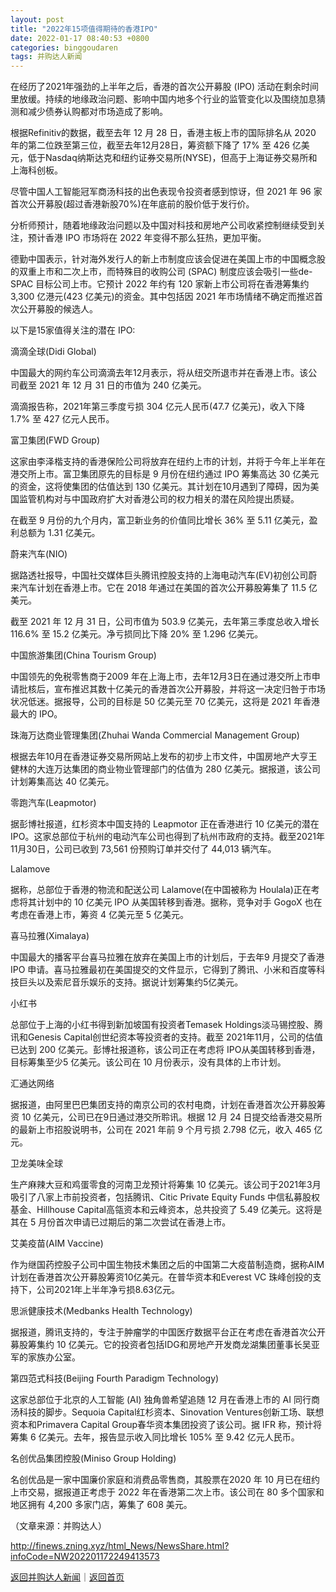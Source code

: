 ```yaml
---
layout: post
title: "2022年15项值得期待的香港IPO"
date: 2022-01-17 08:40:53 +0800
categories: binggoudaren
tags: 并购达人新闻
---
```

<p>在经历了2021年强劲的上半年之后，香港的首次公开募股 (IPO) 活动在剩余时间里放缓。持续的地缘政治问题、影响中国内地多个行业的监管变化以及围绕加息猜测和减少债券认购都对市场造成了影响。</p>
 <p>根据Refinitiv的数据，截至去年 12 月 28 日，香港主板上市的国际排名从 2020 年的第二位跌至第三位，截至去年12月28日，筹资额下降了 17% 至 426 亿美元，低于Nasdaq纳斯达克和纽约证券交易所(NYSE)，但高于上海证券交易所和上海科创板。</p>
 <p>尽管中国人工智能冠军商汤科技的出色表现令投资者感到惊讶，但 2021 年 96 家首次公开募股(超过香港新股70%)在年底前的股价低于发行价。</p>
 <p>分析师预计，随着地缘政治问题以及中国对科技和房地产公司收紧控制继续受到关注，预计香港 IPO 市场将在 2022 年变得不那么狂热，更加平衡。</p>
 <p>德勤中国表示，针对海外发行人的新上市制度应该会促进在美国上市的中国概念股的双重上市和二次上市，而特殊目的收购公司 (SPAC) 制度应该会吸引一些de-SPAC 目标公司上市。它预计 2022 年约有 120 家新上市公司将在香港筹集约 3,300 亿港元(423 亿美元)的资金。其中包括因 2021 年市场情绪不确定而推迟首次公开募股的候选人。</p>
 <p>以下是15家值得关注的潜在 IPO:</p>
 <p>滴滴全球(Didi Global)</p>
 <p>中国最大的网约车公司滴滴去年12月表示，将从纽交所退市并在香港上市。该公司截至 2021 年 12 月 31 日的市值为 240 亿美元。</p>
 <p>滴滴报告称，2021年第三季度亏损 304 亿元人民币(47.7 亿美元)，收入下降 1.7% 至 427 亿元人民币。</p>
 <p>富卫集团(FWD Group)</p>
 <p>这家由李泽楷支持的香港保险公司将放弃在纽约上市的计划，并将于今年上半年在港交所上市。富卫集团原先的目标是 9 月份在纽约通过 IPO 筹集高达 30 亿美元的资金，这将使集团的估值达到 130 亿美元。其计划在10月遇到了障碍，因为美国监管机构对与中国政府扩大对香港公司的权力相关的潜在风险提出质疑。</p>
 <p>在截至 9 月份的九个月内，富卫新业务的价值同比增长 36% 至 5.11 亿美元，盈利总额为 1.31 亿美元。</p>
 <p>蔚来汽车(NIO)</p>
 <p>据路透社报导，中国社交媒体巨头腾讯控股支持的上海电动汽车(EV)初创公司蔚来汽车计划在香港上市。它在 2018 年通过在美国的首次公开募股筹集了 11.5 亿美元。</p>
 <p>截至 2021 年 12 月 31 日，公司市值为 503.9 亿美元，去年第三季度总收入增长 116.6% 至 15.2 亿美元。净亏损同比下降 20% 至 1.296 亿美元。</p>
 <p>中国旅游集团(China Tourism Group)</p>
 <p>中国领先的免税零售商于2009 年在上海上市，去年12月3日在通过港交所上市申请批核后，宣布推迟其数十亿美元的香港首次公开募股，并将这一决定归咎于市场状况低迷。据报导，公司的目标是 50 亿美元至 70 亿美元，这将是 2021 年香港最大的 IPO。</p>
 <p>珠海万达商业管理集团(Zhuhai Wanda Commercial Management Group)</p>
 <p>根据去年10月在香港证券交易所网站上发布的初步上市文件，中国房地产大亨王健林的大连万达集团的商业物业管理部门的估值为 280 亿美元。据报道，该公司计划筹集高达 40 亿美元。</p>
 <p>零跑汽车(Leapmotor)</p>
 <p>据彭博社报道，红杉资本中国支持的 Leapmotor 正在香港进行 10 亿美元的潜在 IPO。这家总部位于杭州的电动汽车公司也得到了杭州市政府的支持。截至2021年11月30日，公司已收到 73,561 份预购订单并交付了 44,013 辆汽车。</p>
 <p>Lalamove</p>
 <p>据称，总部位于香港的物流和配送公司 Lalamove(在中国被称为 Houlala)正在考虑将其计划中的 10 亿美元 IPO 从美国转移到香港。据称，竞争对手 GogoX 也在考虑在香港上市，筹资 4 亿美元至 5 亿美元。</p>
 <p>喜马拉雅(Ximalaya)</p>
 <p>中国最大的播客平台喜马拉雅在放弃在美国上市的计划后，于去年9 月提交了香港 IPO 申请。喜马拉雅最初在美国提交的文件显示，它得到了腾讯、小米和百度等科技巨头以及索尼音乐娱乐的支持。据说计划筹集约5亿美元。</p>
 <p>小红书</p>
 <p>总部位于上海的小红书得到新加坡国有投资者Temasek Holdings淡马锡控股、腾讯和Genesis Capital创世纪资本等投资者的支持。截至 2021年11月，公司的估值已达到 200 亿美元。彭博社报道称，该公司正在考虑将 IPO从美国转移到香港，目标筹集至少5 亿美元。该公司在 10 月份表示，没有具体的上市计划。</p>
 <p>汇通达网络</p>
 <p>据报道，由阿里巴巴集团支持的南京公司的农村电商，计划在香港首次公开募股筹资 10 亿美元，公司已在9日通过港交所聆讯。根据 12 月 24 日提交给香港交易所的最新上市招股说明书，公司在 2021 年前 9 个月亏损 2.798 亿元，收入 465 亿元。</p>
 <p>卫龙美味全球</p>
 <p>生产麻辣大豆和鸡蛋零食的河南卫龙预计将筹集 10 亿美元。该公司于2021年3月吸引了八家上市前投资者，包括腾讯、Citic Private Equity Funds 中信私募股权基金、Hillhouse Capital高瓴资本和云峰资本，总共投资了 5.49 亿美元。这将是其在 5 月份首次申请已过期后的第二次尝试在香港上市。</p>
 <p>艾美疫苗(AIM Vaccine)</p>
 <p>作为继国药控股子公司中国生物技术集团之后的中国第二大疫苗制造商，据称AIM 计划在香港首次公开募股筹资10亿美元。在普华资本和Everest VC 珠峰创投的支持下，公司2021年上半年净亏损8.63亿元。</p>
 <p>思派健康技术(Medbanks Health Technology)</p>
 <p>据报道，腾讯支持的，专注于肿瘤学的中国医疗数据平台正在考虑在香港首次公开募股筹集约 10 亿美元。它的投资者包括IDG和房地产开发商龙湖集团董事长吴亚军的家族办公室。</p>
 <p>第四范式科技(Beijing Fourth Paradigm Technology)</p>
 <p>这家总部位于北京的人工智能 (AI) 独角兽希望追随 12 月在香港上市的 AI 同行商汤科技的脚步。Sequoia Capital红杉资本、Sinovation Ventures创新工场、联想资本和Primavera Capital Group春华资本集团投资了该公司。据 IFR 称，预计将筹集 6 亿美元。去年，报告显示收入同比增长 105% 至 9.42 亿元人民币。</p>
 <p>名创优品集团控股(Miniso Group Holding)</p>
 <p>名创优品是一家中国廉价家庭和消费品零售商，其股票在2020 年 10 月已在纽约上市交易，据报道正考虑于 2022 年在香港第二次上市。该公司在 80 多个国家和地区拥有 4,200 多家门店，筹集了 608 美元。</p><p class="em_media">（文章来源：并购达人）</p>

<http://finews.zning.xyz/html_News/NewsShare.html?infoCode=NW202201172249413573>

[返回并购达人新闻](//finews.withounder.com/category/binggoudaren.html)｜[返回首页](//finews.withounder.com/)